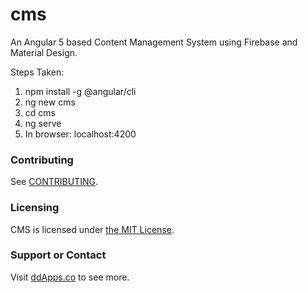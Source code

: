 # cms
An Angular 5 based Content Management System using Firebase and Material Design. 

Steps Taken:
1. npm install -g @angular/cli
2. ng new cms
3. cd cms 
4. ng serve
5. In browser: localhost:4200

### Contributing
See [CONTRIBUTING](CONTRIBUTING.md).

### Licensing
CMS is licensed under [the MIT License](LICENSE).

### Support or Contact
Visit [ddApps.co](http://ddapps.co) to see more.